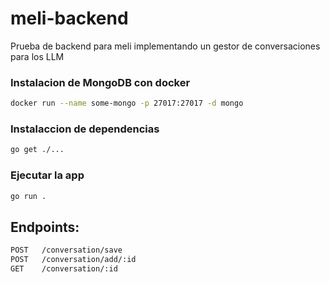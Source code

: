 # meli-backend
Prueba de backend para meli implementando un gestor de conversaciones para los LLM

### Instalacion de MongoDB con docker

``` sh
docker run --name some-mongo -p 27017:27017 -d mongo
```

### Instalaccion de dependencias
```sh
go get ./...
```

### Ejecutar la app
```sh
go run .
```

## Endpoints:
```sh
POST   /conversation/save
POST   /conversation/add/:id
GET    /conversation/:id
```

